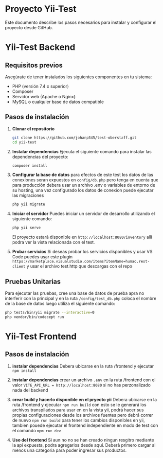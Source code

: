 # Proyecto Yii-Test

Este documento describe los pasos necesarios para instalar y configurar el proyecto desde GitHub.

# Yii-Test Backend

## Requisitos previos

Asegúrate de tener instalados los siguientes componentes en tu sistema:
- PHP (versión 7.4 o superior)
- Composer
- Servidor web (Apache o Nginx)
- MySQL o cualquier base de datos compatible
## Pasos de instalación

1. **Clonar el repositorio**
    ```bash
    git clone https://github.com/johanp345/test-oberstaff.git
    cd yii-test
    ```

2. **Instalar dependencias**
    Ejecuta el siguiente comando para instalar las dependencias del proyecto:
    ```bash
    composer install
    ```

3. **Configurar la base de datos**
    para efectos de este test los datos de las conexiones seran expuestos en `config/db.php` pero tenga en cuenta que para producciòn debera usar un archivo .env o variables de entorno de su hosting, una vez configurado los datos de conexion puede ejecutar las migraciones
    ```bash
    php yii migrate
    ```

4. **Iniciar el servidor**
    Puedes iniciar un servidor de desarrollo utilizando el siguiente comando:
    ```bash
    php yii serve
    ```
    El proyecto estará disponible en `http://localhost:8080/inventory` alli podra ver la vista relacionada con el test.

5. **Probar servicios**
    Si deseas probar los servicios disponibles y usar VS Code puedes usar este plugin `https://marketplace.visualstudio.com/items?itemName=humao.rest-client` y usar el archivo test.http que descargas con el repo


## Pruebas Unitarias

Para ejecutar las pruebas, cree una base de datos de prueba apra no interferir con la principal y en la ruta `/config/test_db.php` coloca el nombre de la base de datos luego  utiliza el siguiente comando:
```bash
php tests/bin/yii migrate --interactive=0
php vendor/bin/codecept run
```

# Yii-Test Frontend

## Pasos de instalación

1. **instalar dependencias**
    Debera ubicarse en la ruta /frontend y ejecutar `npm install`

1. **instalar dependencias**
    crear un archivo `.env` en la ruta /frontend con el valor `VITE_API_URL = http://localhost:8080` si no has perzonalizado nada del backend

3. **crear build y hacerlo disponible en el pryecto yii**
    Debera ubicarse en la ruta /frontend y ejecutar `npm run build` con esto se le generará los archivos transpilados para usar en en la vista yii, podrá hacer sus propias configuraciones desde los archivos fuentes pero debrá correr de nuevo `npm run build` para tener los cambios disponibles en yii, tambien pouede ejecutar el frontend independiente en modo de test con el comando `npm run dev`

4. **Uso del frontend**
    Si aun no no se han creado ningun resgitro mediante la api expuesta, podra agregarlos desde aquí. Deberà primero cargar al menos una categoria para poder ingresar sus productos.
